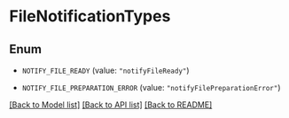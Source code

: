 # FileNotificationTypes

## Enum


* `NOTIFY_FILE_READY` (value: `"notifyFileReady"`)

* `NOTIFY_FILE_PREPARATION_ERROR` (value: `"notifyFilePreparationError"`)


[[Back to Model list]](../README.md#documentation-for-models) [[Back to API list]](../README.md#documentation-for-api-endpoints) [[Back to README]](../README.md)


